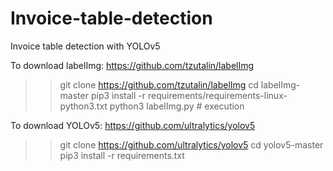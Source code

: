 # Invoice-table-detection
Invoice table detection with YOLOv5

To download labelImg:
https://github.com/tzutalin/labelImg
>> git clone https://github.com/tzutalin/labelImg
>> cd labelImg-master
>> pip3 install -r requirements/requirements-linux-python3.txt
>> python3 labelImg.py # execution

To download YOLOv5:
https://github.com/ultralytics/yolov5
>> git clone https://github.com/ultralytics/yolov5
>> cd yolov5-master
>> pip3 install -r requirements.txt

